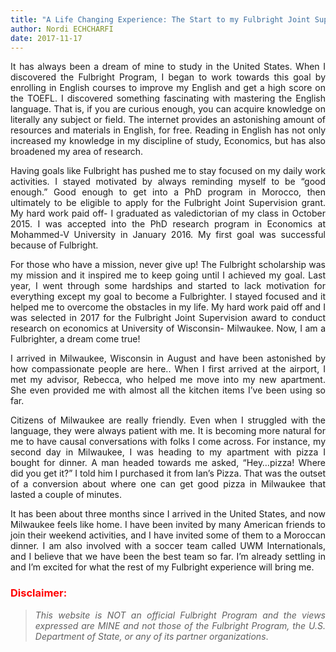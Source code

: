 ```yaml
---
title: "A Life Changing Experience: The Start to my Fulbright Joint Supervision Program"
author: Nordi ECHCHARFI
date: 2017-11-17
---
```


<style>body {text-align: justify}</style>
<style>body {"font-family: garamond; font-size:10pt; text-align: justify}</style>


It has always been a dream of mine to study in the United States.
When I discovered the Fulbright Program, I began to work towards 
this goal by enrolling in English courses to improve my English 
and get a high score on the TOEFL. I discovered something fascinating 
with mastering the English language. That is, if you are curious enough,
you can acquire knowledge on literally any subject or field. The internet
provides an astonishing amount of resources and materials in English, for free.
Reading in English has not only increased my knowledge in my discipline of study, 
Economics, but has also broadened my area of research.

Having goals like Fulbright has pushed me to stay focused on my daily work activities.
I stayed motivated by always reminding myself to be “good enough.” Good enough to get into
a PhD program in Morocco, then ultimately to be eligible to apply for the Fulbright Joint 
Supervision grant. My hard work paid off- I graduated as valedictorian of my class in
October 2015. I was accepted into the PhD research program in Economics at Mohammed-V 
University in January 2016. My first goal was successful because of Fulbright.

For those who have a mission, never give up! The Fulbright scholarship was my mission 
and it inspired me to keep going until I achieved my goal. Last year, I went through some 
hardships and started to lack motivation for everything except my goal to become 
a Fulbrighter. I stayed focused and it helped me to overcome the obstacles in my life.
My hard work paid off and I was selected in 2017 for the Fulbright Joint Supervision award
to conduct research on economics at University of Wisconsin- Milwaukee. 
Now, I am a Fulbrighter, a dream come true!


I arrived in Milwaukee, Wisconsin in August and have been astonished by how compassionate 
people are here.. When I first arrived at the airport, I met my advisor, Rebecca,
who helped me move into my new apartment. She even provided me with almost all the kitchen items
I’ve been using so far.

Citizens of Milwaukee are really friendly. Even when I struggled with the language,
they were always patient with me. It is becoming more natural for me to have causal 
conversations with folks I come across. For instance, my second day in Milwaukee, 
I was heading to my apartment with pizza I bought for dinner. A man headed towards 
me asked, “Hey…pizza! Where did you get it?” I told him I purchased it from Ian’s Pizza.
That was the outset of a conversion about where one can get good pizza in Milwaukee that
lasted a couple of minutes.

It has been about three months since I arrived in the United States, and now Milwaukee
feels like home. I have been invited by many American friends to join their weekend 
activities, and I have invited some of them to a Moroccan dinner. I am also involved 
with a soccer team called UWM Internationals, and I believe that we have been the best 
team so far. I’m already settling in and I’m excited for what the rest of my Fulbright
experience will bring me.


### <span style="color:red"> **Disclaimer**:</span>
   
> *This website is NOT an official Fulbright Program and the views expressed are MINE and not those of the Fulbright Program, the U.S. Department of State, or any of its partner organizations*.
